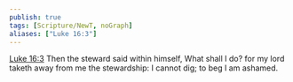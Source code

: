 ```yaml
---
publish: true
tags: [Scripture/NewT, noGraph]
aliases: ["Luke 16:3"]
---
```

[Luke 16:3](https://churchofjesuschrist.org/study/scriptures/nt/luke/16?lang=eng&id=p3#p3) Then the steward said within himself, What shall I do? for my lord taketh away from me the stewardship: I cannot dig; to beg I am ashamed.
